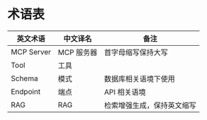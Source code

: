 # 术语表

| 英文术语          | 中文译名           | 备注                          |
|-------------------|--------------------|-----------------------------|
| MCP Server        | MCP 服务器         | 首字母缩写保持大写            |
| Tool              | 工具               |                             |
| Schema            | 模式               | 数据库相关语境下使用          |
| Endpoint          | 端点               | API 相关语境                 |
| RAG               | RAG               | 检索增强生成，保持英文缩写    | 